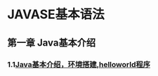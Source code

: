 
# JAVASE基本语法
## 第一章 Java基本介绍
### 1.1[Java基本介绍，环境搭建,helloworld程序](https://github.com/Ze1Sure/javaSE/issues/1)

